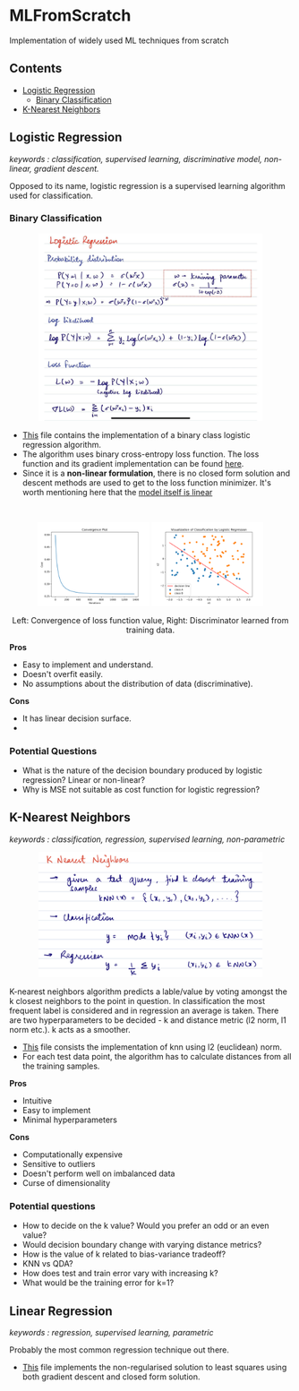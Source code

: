 # MLFromScratch
Implementation of widely used ML techniques from scratch

## Contents
- [Logistic Regression](#logistic-regression)
    - [Binary Classification](#binary-classification)
- [K-Nearest Neighbors](#k-nearest-neighbors)


## Logistic Regression

_keywords : classification, supervised learning, discriminative model, non-linear, gradient descent._

Opposed to its name, logistic regression is a supervised learning algorithm used for classification. 

### Binary Classification

<p align="center">
<img src="logistic-regression/images/theory.jpg" alt="theory" width="400"/>
</p>

- [This](logistic-regression/logistic_regression.py) file contains the implementation of a binary class logistic regression algorithm. 
- The algorithm uses binary cross-entropy loss function. The loss function and its gradient implementation can be found [here](cost_func.py).
- Since it is a **non-linear formulation**, there is no closed form solution and descent methods are used to get to the loss function minimizer. It's worth mentioning here that the [model itself is linear](https://sebastianraschka.com/faq/docs/logistic_regression_linear.html)

<br/>

<p align="center">
<img src="logistic-regression/images/lossfunc.png" alt="loss function" width="200"/>
<img src="logistic-regression/images/discriminator.png" alt="discriminator" width="200"/>
</p>
<p align = "center">
Left: Convergence of loss function value, Right: Discriminator learned from training data.
</p>

**Pros**
- Easy to implement and understand.
- Doesn't overfit easily. 
- No assumptions about the distribution of data (discriminative).

**Cons**
- It has linear decision surface.
- 

### Potential Questions
- What is the nature of the decision boundary produced by logistic regression? Linear or non-linear?
- Why is MSE not suitable as cost function for logistic regression?


## K-Nearest Neighbors

_keywords : classification, regression, supervised learning, non-parametric_

<p align="center">
<img src="knn/images/theory.jpeg" alt="theory_knn" width="400"/>
</p>

K-nearest neighbors algorithm predicts a lable/value by voting amongst the k closest neighbors to the point in question. In classification the most frequent label is considered and in regression an average is taken. There are two hyperparameters to be decided - k and distance metric (l2 norm, l1 norm etc.). k acts as a smoother.

- [This](knn/knn.py) file consists the implementation of knn using l2 (euclidean) norm. 
- For each test data point, the algorithm has to calculate distances from all the training samples.

**Pros**
- Intuitive
- Easy to implement
- Minimal hyperparameters

**Cons**
- Computationally expensive
- Sensitive to outliers
- Doesn't perform well on imbalanced data
- Curse of dimensionality

### Potential questions
- How to decide on the k value? Would you prefer an odd or an even value?
- Would decision boundary change with varying distance metrics?
- How is the value of k related to bias-variance tradeoff?
- KNN vs QDA?
- How does test and train error vary with increasing k?
- What would be the training error for k=1?


## Linear Regression

_keywords : regression, supervised learning, parametric_

Probably the most common regression technique out there. 

- [This](linear-regression/LinearRegression.py) file implements the non-regularised solution to least squares using both gradient descent and closed form solution. 